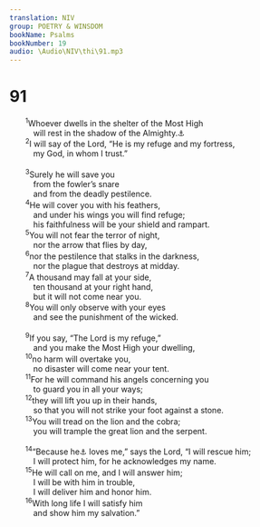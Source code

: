 ```yaml
---
translation: NIV
group: POETRY & WINSDOM
bookName: Psalms 
bookNumber: 19
audio: \Audio\NIV\thi\91.mp3
---
```


<div class="title"><h1>91</h1></div>
<span class="verse thi_91_1">  <sup>1</sup>Whoever dwells in the shelter of the Most High <br/>   will rest in the shadow of the Almighty.<a data-toggle="tooltip" data-placement="bottom" title="Hebrew Shaddai">⚓</a><br/></span>
<span class="verse thi_91_2">  <sup>2</sup>I will say of the Lord, “He is my refuge and my fortress, <br/>   my God, in whom I trust.” <br/><br/></span>
<span class="verse thi_91_3">  <sup>3</sup>Surely he will save you <br/>   from the fowler’s snare <br/>   and from the deadly pestilence. <br/></span>
<span class="verse thi_91_4">  <sup>4</sup>He will cover you with his feathers, <br/>   and under his wings you will find refuge; <br/>   his faithfulness will be your shield and rampart. <br/></span>
<span class="verse thi_91_5">  <sup>5</sup>You will not fear the terror of night, <br/>   nor the arrow that flies by day, <br/></span>
<span class="verse thi_91_6">  <sup>6</sup>nor the pestilence that stalks in the darkness, <br/>   nor the plague that destroys at midday. <br/></span>
<span class="verse thi_91_7">  <sup>7</sup>A thousand may fall at your side, <br/>   ten thousand at your right hand, <br/>   but it will not come near you. <br/></span>
<span class="verse thi_91_8">  <sup>8</sup>You will only observe with your eyes <br/>   and see the punishment of the wicked. <br/><br/></span>
<span class="verse thi_91_9">  <sup>9</sup>If you say, “The Lord is my refuge,” <br/>   and you make the Most High your dwelling, <br/></span>
<span class="verse thi_91_10">  <sup>10</sup>no harm will overtake you, <br/>   no disaster will come near your tent. <br/></span>
<span class="verse thi_91_11">  <sup>11</sup>For he will command his angels concerning you <br/>   to guard you in all your ways; <br/></span>
<span class="verse thi_91_12">  <sup>12</sup>they will lift you up in their hands, <br/>   so that you will not strike your foot against a stone. <br/></span>
<span class="verse thi_91_13">  <sup>13</sup>You will tread on the lion and the cobra; <br/>   you will trample the great lion and the serpent. <br/><br/></span>
<span class="verse thi_91_14">  <sup>14</sup>“Because he<a data-toggle="tooltip" data-placement="bottom" title="That is, probably the king">⚓</a> loves me,” says the Lord, “I will rescue him; <br/>   I will protect him, for he acknowledges my name. <br/></span>
<span class="verse thi_91_15">  <sup>15</sup>He will call on me, and I will answer him; <br/>   I will be with him in trouble, <br/>   I will deliver him and honor him. <br/></span>
<span class="verse thi_91_16">  <sup>16</sup>With long life I will satisfy him <br/>   and show him my salvation.” <br/></span>
